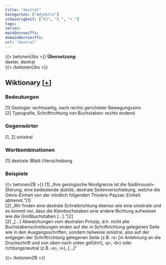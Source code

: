 ```yaml
---
title: "dextral"
kategorien: ["Adjektiv"]
schwierigkeit: ["k2", "h_", "r_"]
tags:
series:
mainDornseiffs:
domainDornseiffs:
url: "dextral"
---
```


{{< betonenÜbs >}}
**Übersetzung:**  
dexter, dextral  
{{< /betonenÜbs >}}

## Wiktionary [[+](https://de.wiktionary.org/wiki/dextral)]

### Bedeutungen
[1] Geologie: rechtsseitig, nach rechts gerichteter Bewegungssinn  
[2] Typografie, Schriftrichtung von Buchstaben: rechts endend  

### Gegenwörter
[1, 2] sinistral  

### Wortkombinationen
[1] dextrale (Blatt-)Verschiebung  

### Beispiele
{{< betonenZB >}}
[1] „Ihre geologische Nordgrenze ist die Südlimousin-Störung, eine bedeutende duktile, dextrale Seitenverschiebung, welche die Génis-Einheit von der nördlich folgenden Thiviers-Payzac-Einheit abtrennt.“[1]  
[2] „Wir finden eine dextrale Schreibrichtung ebenso wie eine sinistrale und es kommt vor, dass die Kleinbuchstaben eine andere Richtung aufweisen wie die Großbuchstaben […].“[2]  
[2] „[…] Abweichungen vom dextralen Prinzip, d.h. nicht alle Buchstabenschreibungen enden auf der in Schriftrichtung gelegenen Seite wie in den Ausgangsschriften, sondern teilweise sinistral, also auf der entgegen der Schriftrichtung gelegenen Seite (z.B. ‹s› [in Anlehnung an die Druckschrift und von oben nach unten geführt], ‹p›, ‹b›) oder richtungsneutral (z.B. ‹o›, ‹i›), […]“  

{{< /betonenZB >}}

